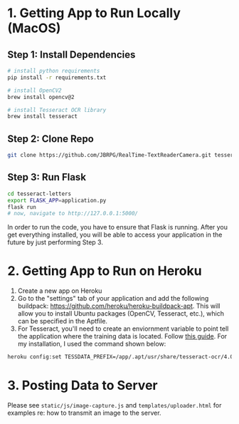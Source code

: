 # 1. Getting App to Run Locally (MacOS)

## Step 1: Install Dependencies
```bash 
# install python requirements
pip install -r requirements.txt

# install OpenCV2
brew install opencv@2

# install Tesseract OCR library
brew install tesseract
```

## Step 2: Clone Repo
```bash
git clone https://github.com/JBRPG/RealTime-TextReaderCamera.git tesseract-letters
```

## Step 3: Run Flask
```bash
cd tesseract-letters
export FLASK_APP=application.py
flask run
# now, navigate to http://127.0.0.1:5000/
```

In order to run the code, you have to ensure that Flask is running. After you get everything installed, you will be able to access your application in the future by just performing Step 3. 


# 2. Getting App to Run on Heroku
1. Create a new app on Heroku
2. Go to the "settings" tab of your application and add the following buildpack:
https://github.com/heroku/heroku-buildpack-apt. This will allow you to install Ubuntu packages (OpenCV, Tesseract, etc.), which can be specified in the Aptfile.
3. For Tesseract, you'll need to create an enviornment variable to point tell the application where the training data is located. Follow [this guide](https://medium.com/@zamhuang/heroku-how-to-install-service-and-setup-environment-variable-use-tesseract-ocr-as-example-d7c708c4ba8d). For my installation, I used the command shown below:

```bash
heroku config:set TESSDATA_PREFIX=/app/.apt/usr/share/tesseract-ocr/4.00/tessdata
```


# 3. Posting Data to Server
Please see `static/js/image-capture.js` and `templates/uploader.html` for examples re: how to transmit an image to the server.
